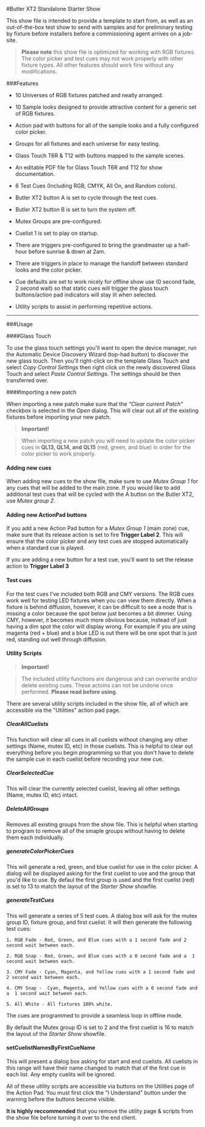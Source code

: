 #Butler XT2 Standalone Starter Show

This show file is intended to provide a template to start from, as well as an out-of-the-box test show to send with samples and for preliminary testing by fixture before installers before a commissioning agent arrives on a job-site.



>**Please note** this show file is optimized for working with RGB fixtures. The color picker and test cues may not work properly with other fixture types. All other features should work fine without any modifications.



###Features

 - 10 Universes of RGB fixtures patched and neatly arranged.

 - 10 Sample looks designed to provide attractive content for a generic set of RGB fixtures.

 - Action pad with buttons for all of the sample looks and a fully configured color picker.

 - Groups for all fixtures and each universe for easy testing.

 - Glass Touch T6R & T12 with buttons mapped to the sample scenes.

 - An editable PDF file for Glass Touch T6R and T12 for show documentation.

 - 6 Test Cues (Including RGB, CMYK, All On, and Random colors). 

 - Butler XT2 button A is set to cycle through the test cues.

 - Butler XT2 button B is set to turn the system off.

 - Mutex Groups are pre-configured.

 - Cuelist 1 is set to play on startup.

 - There are triggers pre-configured to bring the grandmaster up a half-hour before sunrise & down at 2am.

 - There are triggers in place to manage the handoff between standard looks and the color picker.

 - Cue defaults are set to work nicely for offline show use (0 second fade, 2 second wait) so that static cues will trigger the glass touch buttons/action pad indicators will stay lit when selected.

 - Utility scripts to assist in performing repetitive actions.

 ---

 



###Usage



####Glass Touch



To use the glass touch settings you'll want to open the device manager, run the Automatic Device Discovery Wizard (top-had button) to discover the new glass touch. Then you'll right-click on the template Glass Touch and select _Copy Control Settings_ then right click on the newly discovered Glass Touch and select _Paste Control Settings_. The settings should be then transferred over.



####Importing a new patch



When importing a new patch make sure that the _"Clear current Patch"_ checkbox is selected in the _Open_ dialog. This will clear out all of the existing fixtures before importing your new patch. 



>**Important!**

>When importing a new patch you will need to update the color picker cues in **QL13, QL14, and QL15** (red, green, and blue) in order for the color picker to work properly.



#### Adding new cues

When adding new cues to the show file, make sure to use _Mutex Group 1_ for any cues that will be added to the main zone. If you would like to add additional test cues that will be cycled with the A button on the Butler XT2, use _Mutex group 2_. 



#### Adding new ActionPad buttons

If you add a new Action Pad button for a _Mutex Group 1_ (main zone) cue, make sure that its release action is set to fire **Trigger Label 2**. This will ensure that the color picker and any test cues are stopped automatically when a standard cue is played.



If you are adding a new button for a test cue, you'll want to set the release action to **Trigger Label 3**



#### Test cues

For the test cues I've included both RGB and CMY versions. The RGB cues work well for testing LED fixtures when you can view them directly. When a fixture is behind diffusion, however, it can be difficult to see a node that is missing a color because the spot below just becomes a bit dimmer. Using CMY, however, it becomes much more obvious because, instead of just having a dim spot the color will display wrong. For example if you are using magenta (red + blue) and a blue LED is out there will be one spot that is just red, standing out well through diffusion. 



####  Utility Scripts

>**Important!**

>The included utility functions are dangerous and can overwrite and/or delete existing cues. These actoins can not be undone once performed. **Please read before using**.



There are several utility scripts included in the show file, all of which are accessible via the "Utilities" action pad page. 



##### ClearAllCuelists

This function will clear all cues in all cuelists without changing any other settings  (Name, mutex ID, etc) in those cuelists. This is helpful to clear out everything before you begin programming so that you don't have to delete the sample cue in each cuelist before recording your new cue. 



##### ClearSelectedCue

This will clear the currently selected cuelist, leaving all other settings (Name, mutex ID, etc) intact. 



##### DeleteAllGroups

Removes all existing groups from the show file. This is helpful when starting to program to remove all of the smaple groups without having to delete them each individually.



##### generateColorPickerCues

This will generate a red, green, and blue cuelist for use in the color picker. A dialog will be displayed asking for the first cuelist to use and the group that you'd like to use. By defaul the first group is used and the first cuelist (red) is set to 13 to match the layout of the *Starter Show* showfile.



##### generateTestCues

This will generate a series of 5 test cues. A dialog box will ask for the mutex group ID, fixture group, and first cuelist. It will then generate the following test cues:

	1. RGB Fade - Red, Green, and Blue cues with a 1 second fade and 2 second wait between each.

	2. RGB Snap - Red, Green, and Blue cues with a 0 second fade and a  1 second wait between each.

	3. CMY Fade - Cyan, Magenta, and Yellow cues with a 1 second fade and 2 second wait between each.

	4. CMY Snap -  Cyan, Magenta, and Yellow cues with a 0 second fade and a  1 second wait between each.

	5. All White - All fixtures 100% white. 



The cues are programmed to provide a seamless loop in offline mode.



By default the Mutex group ID is set to 2 and the first cuelist is 16 to match the layout of the *Starter Show* showfile.


#### setCuelistNamesByFirstCueName
This will present a dialog box asking for start and end cuelists. All cuelists in this range will have their name changed to match that of the first cue in each list. Any empty cuelits will be ignored. 


All of these utility scripts are accessible via buttons on the Utilities page of the Action Pad. You must first click the "I Understand" button under the warning before the buttons become visible.




**It is highly reccommended** that you remove the utility page & scripts from the show file before turning it over to the end client.

 





